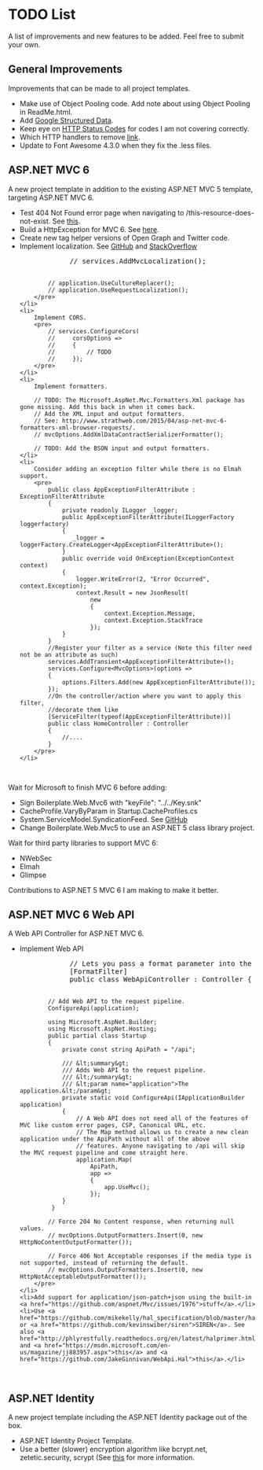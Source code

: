 <h1>TODO List</h1>
<p>A list of improvements and new features to be added. Feel free to submit your own.</p>

<h2>General Improvements</h2>
<p>Improvements that can be made to all project templates.</p>
<ul>
    <li>Make use of Object Pooling code. Add note about using Object Pooling in ReadMe.html.</li>
    <li>Add <a href="https://developers.google.com/structured-data/">Google Structured Data</a>.</li>
    <li>Keep eye on <a href="http://stackoverflow.com/questions/27860618/which-http-status-codes-to-cover-for-mvc-error-handling/29282406#29282406">HTTP Status Codes</a> for codes I am not covering correctly.</li>
    <li>Which HTTP handlers to remove <a href="http://stackoverflow.com/questions/28856991/removing-unused-http-handlers-for-better-performance-security">link</a>.</li>
    <li>Update to Font Awesome 4.3.0 when they fix the .less files.</li>
</ul>

<h2>ASP.NET MVC 6</h2>
<p>A new project template in addition to the existing ASP.NET MVC 5 template, targeting ASP.NET MVC 6.</p>
<ul>
    <li>Test 404 Not Found error page when navigating to /this-resource-does-not-exist. See <a href="http://stackoverflow.com/questions/31606521/displaying-a-404-not-found-page-for-asp-net-5-mvc-6">this</a>.</li>
    <li>Build a HttpException for MVC 6. See <a href="http://stackoverflow.com/questions/31054012/asp-net-5-mvc-6-equivalent-of-httpexception">here</a>.</li>
    <li>Create new tag helper versions of Open Graph and Twitter code.</li>
    <li>
        Implement localization. See <a href="https://github.com/aspnet/Localization/blob/1.0.0-beta5/samples/LocalizationSample/Startup.cs">GitHub</a> and <a href="http://stackoverflow.com/questions/31721395/mvc-6-how-to-use-resx-files/31722153?noredirect=1">StackOverflow</a>
        <pre>
            // services.AddMvcLocalization();

            // application.UseCultureReplacer();
            // application.UseRequestLocalization();
        </pre>
    </li>
    <li>
        Implement CORS.
        <pre>
            // services.ConfigureCors(
            //     corsOptions =>
            //     {
            //         // TODO
            //     });
        </pre>
    </li>
    <li>
        Implement formatters.

        // TODO: The Microsoft.AspNet.Mvc.Formatters.Xml package has gone missing. Add this back in when it comes back.
        // Add the XML input and output formatters. 
        // See: http://www.strathweb.com/2015/04/asp-net-mvc-6-formatters-xml-browser-requests/.
        // mvcOptions.AddXmlDataContractSerializerFormatter();

        // TODO: Add the BSON input and output formatters.
    </li>
    <li>
        Consider adding an exception filter while there is no Elmah support.
        <pre>
            public class AppExceptionFilterAttribute : ExceptionFilterAttribute
            {
	            private readonly ILogger _logger;
                public AppExceptionFilterAttribute(ILoggerFactory loggerfactory)
                {
                   _logger = loggerFactory.CreateLogger<AppExceptionFilterAttribute>();
                }
                public override void OnException(ExceptionContext context)
                {
                    logger.WriteError(2, "Error Occurred", context.Exception);
                    context.Result = new JsonResult(
                        new
                        {
                            context.Exception.Message,
                            context.Exception.StackTrace
                        });
                }
            }
            //Register your filter as a service (Note this filter need not be an attribute as such)
            services.AddTransient<AppExceptionFilterAttribute>();
            services.Configure<MvcOptions>(options =>
            {
                options.Filters.Add(new AppExceptionFilterAttribute());
            });
            //On the controller/action where you want to apply this filter,
            //decorate them like
            [ServiceFilter(typeof(AppExceptionFilterAttribute))]
            public class HomeController : Controller
            {
                //....
            }
        </pre>
    </li>
</ul>
<p>Wait for Microsoft to finish MVC 6 before adding:</p>
<ul>
    <li>Sign Boilerplate.Web.Mvc6 with "keyFile": "../../Key.snk"</li>
    <li>CacheProfile.VaryByParam in Startup.CacheProfiles.cs</li>
    <li>System.ServiceModel.SyndicationFeed. See <a href="https://github.com/dotnet/wcf/issues/76#issuecomment-111420491">GitHub</a></li>
    <li>Change Boilerplate.Web.Mvc5 to use an ASP.NET 5 class library project.</li>
</ul>
<p>Wait for third party libraries to support MVC 6:</p>
<ul>
    <li>NWebSec</li>
    <li>Elmah</li>
    <li>Glimpse</li>
</ul>
<p>Contributions to ASP.NET 5 MVC 6 I am making to make it better.</p>
<ul>
</ul>

<h2>ASP.NET MVC 6 Web API</h2>
<p>A Web API Controller for ASP.NET MVC 6.</p>
<ul>
    <li>
        Implement Web API
        <pre>
            // Lets you pass a format parameter into the query string to set the response type e.g. ?format=json
            [FormatFilter]
            public class WebApiController : Controller { }
            
            // Add Web API to the request pipeline.
            ConfigureApi(application);
            
            using Microsoft.AspNet.Builder;
            using Microsoft.AspNet.Hosting;
            public partial class Startup
            {
                private const string ApiPath = "/api";
            
                /// &lt;summary&gt;
                /// Adds Web API to the request pipeline.
                /// &lt;/summary&gt;
                /// &lt;param name="application">The application.&lt;/param&gt;
                private static void ConfigureApi(IApplicationBuilder application)
                {
                    // A Web API does not need all of the features of MVC like custom error pages, CSP, Canonical URL, etc.
                    // The Map method allows us to create a new clean application under the ApiPath without all of the above
                    // features. Anyone navigating to /api will skip the MVC request pipeline and come straight here.
                    application.Map(
                        ApiPath, 
                        app =>
                        {
                            app.UseMvc();
                        });
                }
             }

            // Force 204 No Content response, when returning null values.
            // mvcOptions.OutputFormatters.Insert(0, new HttpNoContentOutputFormatter());

            // Force 406 Not Acceptable responses if the media type is not supported, instead of returning the default.
            // mvcOptions.OutputFormatters.Insert(0, new HttpNotAcceptableOutputFormatter());
        </pre>
    </li>
    <li>Add support for application/json-patch+json using the built-in <a href="https://github.com/aspnet/Mvc/issues/1976">stuff</a>.</li>
    <li>Use <a href="https://github.com/mikekelly/hal_specification/blob/master/hal_specification.md">HAL</a> or <a href="https://github.com/kevinswiber/siren">SIREN</a>. See also <a href="http://phlyrestfully.readthedocs.org/en/latest/halprimer.html">this</a> and <a href="https://msdn.microsoft.com/en-us/magazine/jj883957.aspx">this</a> and <a href="https://github.com/JakeGinnivan/WebApi.Hal">this</a>.</li>
</ul>

<h2>ASP.NET Identity</h2>
<p>A new project template including the ASP.NET Identity package out of the box.</p>
<ul>
  <li>ASP.NET Identity Project Template.</li>
  <li>Use a better (slower) encryption algorithm like bcrypt.net, zetetic.security, scrypt (See <a href="http://blog.codinghorror.com/your-password-is-too-damn-short/">this</a> for more information.</li>
</ul>
